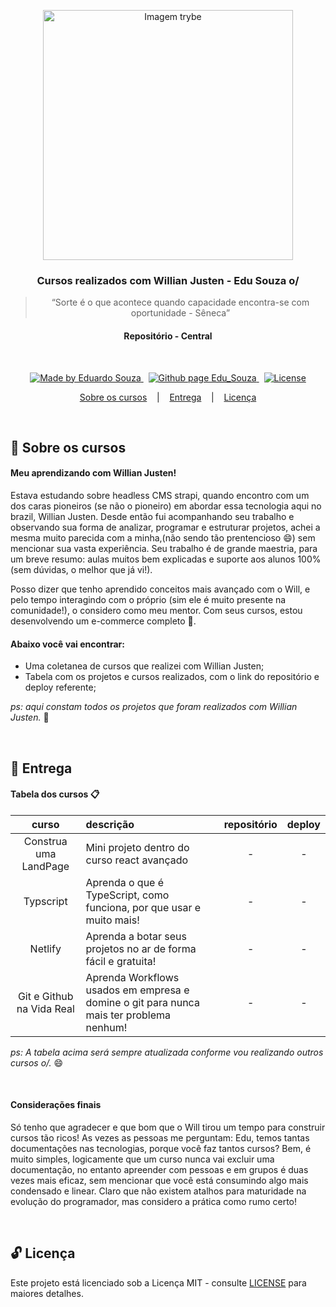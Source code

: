 <p align="center">
  <img align="center" alt="Imagem trybe" src="https://stars.github.com/stars-social-card-images/willianjusten.png" width="400px" />
</p>

<h3 align="center">
  Cursos realizados com Willian Justen - Edu Souza o/
</h3>

<blockquote align="center">“Sorte é o que acontece quando capacidade encontra-se com oportunidade - Sêneca”</blockquote>

<h4 align="center">
  Repositório - Central
</h4>

<br/>

<p align="center">
  <a href="https://github.com/EduSouza-programmer"    target="_blank">
    <img alt="Made by Eduardo Souza" src="https://img.shields.io/badge/made%20by-Edu%20Souza-%23F8952D">
  </a>&nbsp;
  <a href="https://edusouza-programmer.github.io/" target="_blank">
    <img alt="Github page Edu_Souza " src="https://img.shields.io/badge/Github%20page-Edu_Souza-orange">
  </a>&nbsp;
  <a href="LICENSE" >
    <img alt="License" src="https://img.shields.io/badge/license-MIT-%23F8952D">
  </a>
</p>

<p align="center">
  <a href="#rocket-Sobre-os-cursos">Sobre os cursos</a>&nbsp; &nbsp; |&nbsp; &nbsp; 
  <a href="#postbox-Entrega"">Entrega</a>&nbsp; &nbsp; |&nbsp; &nbsp; 
  <a href="#unlock-Licença">Licença</a>
</p>

<br/>

## :rocket: Sobre os cursos

#### Meu aprendizando com Willian Justen!

Estava estudando sobre headless CMS strapi, quando encontro com um dos caras pioneiros (se não o pioneiro) em abordar essa tecnologia aqui no brazil, Willian Justen. Desde então fui acompanhando seu trabalho e observando sua forma de analizar, programar e estruturar projetos, achei a mesma muito parecida com a minha,(não sendo tão prentencioso :smile:) sem mencionar sua vasta experiência. Seu trabalho é de grande maestria, para um breve resumo: aulas muitos bem explicadas e suporte aos alunos 100% (sem dúvidas, o melhor que já vi!).

Posso dizer que tenho aprendido conceitos mais avançado com o Will, e pelo tempo interagindo com o próprio (sim ele é muito presente na comunidade!), o considero como meu mentor. Com seus cursos, estou desenvolvendo um e-commerce completo :rocket:.

#### Abaixo você vai encontrar:

- Uma coletanea de cursos que realizei com Willian Justen;
- Tabela com os projetos e cursos realizados, com o link do repositório e deploy referente;

_ps: aqui constam todos os projetos que foram realizados com Willian Justen._ :running:

<br/>

## :postbox: Entrega

#### Tabela dos cursos :clipboard:

|           curso           | descrição                                                                               | repositório | deploy |
| :-----------------------: | :-------------------------------------------------------------------------------------- | :---------: | :----: |
|   Construa uma LandPage   | Mini projeto dentro do curso react avançado                                             |      -      |   -    |
|         Typscript         | Aprenda o que é TypeScript, como funciona, por que usar e muito mais!                   |      -      |   -    |
|          Netlify          | Aprenda a botar seus projetos no ar de forma fácil e gratuita!                          |      -      |   -    |
| Git e Github na Vida Real | Aprenda Workflows usados em empresa e domine o git para nunca mais ter problema nenhum! |      -      |   -    |

_ps: A tabela acima será sempre atualizada conforme vou realizando outros cursos o/._ :smile:

<br/>

#### Considerações finais

Só tenho que agradecer e que bom que o Will tirou um tempo para construir cursos tão ricos! As vezes as pessoas me perguntam: Edu, temos tantas documentações nas tecnologias, porque você faz tantos cursos? Bem, é muito simples, logicamente que um curso nunca vai excluir uma documentação, no entanto apreender com pessoas e em grupos é duas vezes mais eficaz, sem mencionar que você está consumindo algo mais condensado e linear. Claro que não existem atalhos para maturidade na evolução do programador, mas considero a prática como rumo certo! 

<br/>

## :unlock: Licença

Este projeto está licenciado sob a Licença MIT - consulte [LICENSE](https://opensource.org/licenses/MIT) para maiores detalhes.
